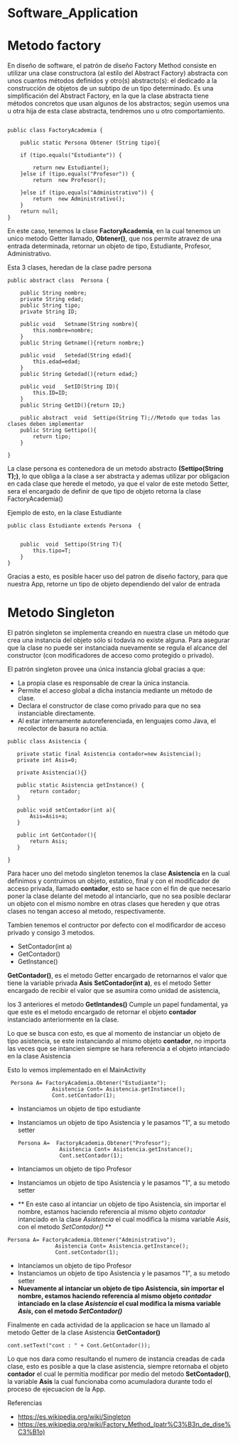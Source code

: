 # Software_Application #


# Metodo factory 
En diseño de software, el patrón de diseño Factory Method consiste en utilizar una clase constructora (al estilo del Abstract Factory) abstracta con unos cuantos métodos definidos y otro(s) abstracto(s): el dedicado a la construcción de objetos de un subtipo de un tipo determinado. Es una simplificación del Abstract Factory, en la que la clase abstracta tiene métodos concretos que usan algunos de los abstractos; según usemos una u otra hija de esta clase abstracta, tendremos uno u otro comportamiento.


```

public class FactoryAcademia {

    public static Persona Obtener (String tipo){

    if (tipo.equals("Estudiante")) {

        return new Estudiante();
    }else if (tipo.equals("Profesor")) {
        return  new Profesor();

    }else if (tipo.equals("Administrativo")) {
        return  new Administrativo();
    }
    return null;
}

``` 

En este caso, tenemos la clase **FactoryAcademia**, en la cual tenemos un unico metodo Getter llamado, **Obtener()**, que nos permite atravez de una entrada determinada, retornar un objeto de tipo, Estudiante, Profesor, Administrativo.

Esta 3 clases, heredan de la clase padre persona 
``` 
public abstract class  Persona {

    public String nombre;
    private String edad;
    public String tipo;
    private String ID;

    public void   Setname(String nombre){
        this.nombre=nombre;
    }
    public String Getname(){return nombre;}

    public void   Setedad(String edad){
        this.edad=edad;
    }
    public String Getedad(){return edad;}

    public void   SetID(String ID){
        this.ID=ID;
    }
    public String GetID(){return ID;}

    public abstract  void  Settipo(String T);//Metodo que todas las clases deben implementar
    public String Gettipo(){
        return tipo;
    }

}
``` 


La clase persona es contenedora de un metodo abstracto **(Settipo(String T);)**, lo que obliga a la clase a ser abstracta y ademas  utilizar por obligacion en cada clase que herede el metodo, ya que el valor de este metodo Setter, sera el encargado de definir de que tipo de objeto retorna la clase FactoryAcademia()

Ejemplo de esto, en la clase Estudiante
``` 
public class Estudiante extends Persona  {


    public  void  Settipo(String T){
        this.tipo=T;
    }
}

``` 

Gracias a esto, es posible hacer uso del patron de diseño factory, para que nuestra App, retorne un tipo de objeto  dependiendo del valor de entrada




# Metodo Singleton #



El patrón singleton se implementa creando en nuestra clase un método que crea una instancia del objeto sólo si todavía no existe alguna. Para asegurar que la clase no puede ser instanciada nuevamente se regula el alcance del constructor (con modificadores de acceso como protegido o privado).

El patrón singleton provee una única instancia global gracias a que:
 * La propia clase es responsable de crear la única instancia.
 * Permite el acceso global a dicha instancia mediante un método de clase.
 * Declara el constructor de clase como privado para que no sea instanciable directamente.
 * Al estar internamente autoreferenciada, en lenguajes como Java, el recolector de basura no actúa.
 
 ```
 public class Asistencia {

    private static final Asistencia contador=new Asistencia();
    private int Asis=0;

    private Asistencia(){}

    public static Asistencia getInstance() {
        return contador;
    }

    public void setContador(int a){
        Asis=Asis+a;
    }

    public int GetContador(){
        return Asis;
    }

}
 ``` 
 
Para hacer uno del metodo singleton tenemos la clase **Asistencia** en la cual definimos y contruimos un objeto, estatico, final y con el modificador de acceso  privada, llamado **contador**, esto se hace con el fin de que  necesario poner la clase delante del metodo al intanciarlo, que no sea posible declarar un objeto con el mismo nombre en otras clases que hereden y que otras clases no tengan acceso al metodo, respectivamente.

Tambien tenemos el contructor por defecto con el modificardor de acceso privado y consigo 3 metodos.

 * SetContador(int a)
 * GetContador()
 * GetInstance()
 
 **GetContador()**, es el metodo Getter encargado de retornarnos el valor que tiene la variable privada **Asis**
 **SetContador(int a)**, es el metodo Setter encargado de recibir el valor que se asumira como unidad de asistencia, 
 
 
 los 3 anteriores el metodo **GetIntandes()** Cumple un papel fundamental, ya que este es el metodo encargado de retornar el objeto **contador** instanciado anteriormente en la clase.
 
 Lo que se busca con esto, es que al momento de instanciar un objeto de tipo asistencia, se este instanciando al mismo objeto **contador**, no importa las veces que se intancien siempre  se hara referencia a el objeto intanciado en la clase Asistencia
 
 
 Esto lo vemos implementado en el MainActivity
 

  ``` 
   Persona A= FactoryAcademia.Obtener("Estudiante");
                Asistencia Cont= Asistencia.getInstance();
                Cont.setContador(1);
   ``` 
 * Instanciamos un objeto de tipo estudiante
 * Instanciamos un  objeto de tipo Asistencia y le pasamos "1", a su metodo setter
 
 
   ``` 
   Persona A=  FactoryAcademia.Obtener("Profesor");
                Asistencia Cont= Asistencia.getInstance();
                Cont.setContador(1);
   ```
 * Intanciamos un objeto de tipo  Profesor
 * Instanciamos un  objeto de tipo Asistencia y le pasamos "1", a su metodo setter
 * ** En este caso al intanciar un objeto de tipo Asistencia, sin importar el  nombre, estamos haciendo referencia al mismo objeto *contador* intanciado en la clase *Asistencia* el cual  modifica la misma variable *Asis*, con el metodo *SetContador()* **
 
 ```
 Persona A= FactoryAcademia.Obtener("Administrativo");
                Asistencia Cont= Asistencia.getInstance();
                Cont.setContador(1);
 ```
* Intanciamos un objeto de tipo  Profesor
* Instanciamos un  objeto de tipo Asistencia y le pasamos "1", a su metodo setter
* **Nuevamente al intanciar un objeto de tipo Asistencia, sin importar el  nombre, estamos haciendo referencia al mismo objeto *contador* intanciado en la clase *Asistencia* el cual  modifica la misma variable *Asis*, con el metodo *SetContador()***


Finalmente en cada actividad de la applicacion  se hace un llamado al metodo Getter de la clase Asistencia **GetContador()**
   ``` 
  cont.setText("cont : " + Cont.GetContador());

   ``` 
  Lo que nos dara como resultando el numero de instancia creadas de cada clase, esto es posible a que la clase asistencia, siempre retornaba el objeto **contador** el cual le permitia modificar por medio del metodo **SetContador()**, la variable **Asis** la cual funcionaba como acumuladora durante todo el proceso de ejecuacion de la App.
  
  
  Referencias 
  
  * https://es.wikipedia.org/wiki/Singleton
  * https://es.wikipedia.org/wiki/Factory_Method_(patr%C3%B3n_de_dise%C3%B1o)

